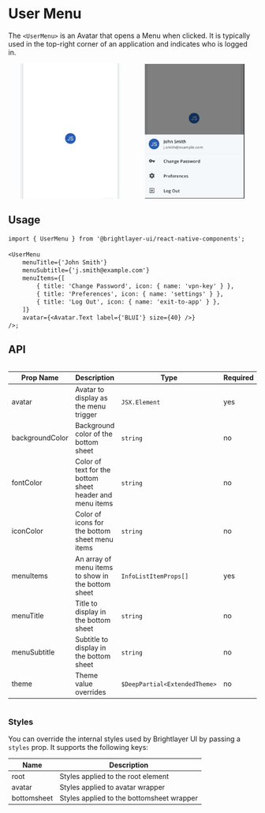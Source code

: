 # User Menu

The `<UserMenu>` is an Avatar that opens a Menu when clicked. It is typically used in the top-right corner of an application and indicates who is logged in.

<div style="align-items: center; display:flex; justify-content: space-around">

<img width="40%" alt="UserMenu Avatar" src="./images/userMenuAvatar.png">
<img width="40%" alt="UserMenu Opened" src="./images/userMenuOpened.png">

</div>

## Usage

```tsx
import { UserMenu } from '@brightlayer-ui/react-native-components';

<UserMenu
    menuTitle={'John Smith'}
    menuSubtitle={'j.smith@example.com'}
    menuItems={[
        { title: 'Change Password', icon: { name: 'vpn-key' } },
        { title: 'Preferences', icon: { name: 'settings' } },
        { title: 'Log Out', icon: { name: 'exit-to-app' } },
    ]}
    avatar={<Avatar.Text label={'BLUI'} size={40} />}
/>;
```

## API

<div style="overflow: auto">

| Prop Name       | Description                                              | Type                          | Required | Default |
| --------------- | -------------------------------------------------------- | ----------------------------- | -------- | ------- |
| avatar          | Avatar to display as the menu trigger                    | `JSX.Element`                 | yes      |         |
| backgroundColor | Background color of the bottom sheet                     | `string`                      | no       |         |
| fontColor       | Color of text for the bottom sheet header and menu items | `string`                      | no       |         |
| iconColor       | Color of icons for the bottom sheet menu items           | `string`                      | no       |         |
| menuItems       | An array of menu items to show in the bottom sheet       | `InfoListItemProps[]`         | yes      |         |
| menuTitle       | Title to display in the bottom sheet                     | `string`                      | no       |         |
| menuSubtitle    | Subtitle to display in the bottom sheet                  | `string`                      | no       |         |
| theme           | Theme value overrides                                    | `$DeepPartial<ExtendedTheme>` | no       |         |

</div>

### Styles

You can override the internal styles used by Brightlayer UI by passing a `styles` prop. It supports the following keys:

| Name        | Description                               |
| ----------- | ----------------------------------------- |
| root        | Styles applied to the root element        |
| avatar      | Styles applied to avatar wrapper          |
| bottomsheet | Styles applied to the bottomsheet wrapper |
